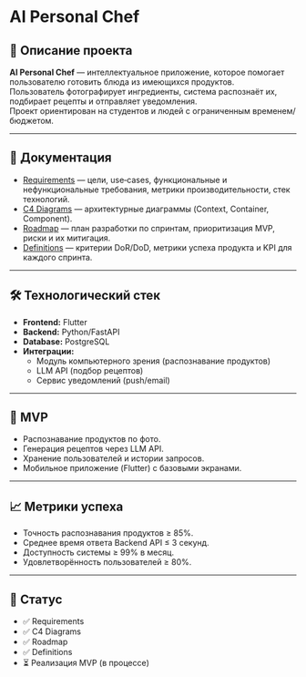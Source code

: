 # AI Personal Chef

## 📌 Описание проекта
**AI Personal Chef** — интеллектуальное приложение, которое помогает пользователю готовить блюда из имеющихся продуктов.  
Пользователь фотографирует ингредиенты, система распознаёт их, подбирает рецепты и отправляет уведомления.  
Проект ориентирован на студентов и людей с ограниченным временем/бюджетом.

---

## 📂 Документация

- [Requirements](docs/requirements.md) — цели, use‑cases, функциональные и нефункциональные требования, метрики производительности, стек технологий.  
- [C4 Diagrams](docs/c4-diagrams.md) — архитектурные диаграммы (Context, Container, Component).  
- [Roadmap](docs/roadmap.md) — план разработки по спринтам, приоритизация MVP, риски и их митигация.  
- [Definitions](docs/definitions.md) — критерии DoR/DoD, метрики успеха продукта и KPI для каждого спринта.  

---

## 🛠️ Технологический стек
- **Frontend:** Flutter  
- **Backend:** Python/FastAPI  
- **Database:** PostgreSQL  
- **Интеграции:**  
  - Модуль компьютерного зрения (распознавание продуктов)  
  - LLM API (подбор рецептов)  
  - Сервис уведомлений (push/email)  

---

## 🚀 MVP
- Распознавание продуктов по фото.  
- Генерация рецептов через LLM API.  
- Хранение пользователей и истории запросов.  
- Мобильное приложение (Flutter) с базовыми экранами.  

---

## 📈 Метрики успеха
- Точность распознавания продуктов ≥ 85%.  
- Среднее время ответа Backend API ≤ 3 секунд.  
- Доступность системы ≥ 99% в месяц.  
- Удовлетворённость пользователей ≥ 80%.  

---

## 📅 Статус
- ✅ Requirements  
- ✅ C4 Diagrams  
- ✅ Roadmap  
- ✅ Definitions  
- ⏳ Реализация MVP (в процессе)

